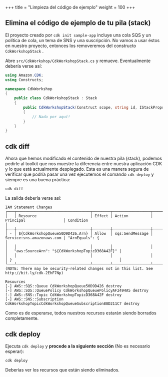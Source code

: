 +++
title = "Limpieza del código de ejemplo"
weight = 100
+++

## Elimina el código de ejemplo de tu pila (stack)

El proyecto creado por `cdk init sample-app` incluye una cola SQS y un política de cola, un tema de SNS y una suscripción. No vamos a usar éstos en nuestro proyecto, entonces los removeremos del constructo `CdkWorkshopStack` .

Abre `src/CdkWorkshop/CdkWorkshopStack.cs` y remueve. Eventualmente debería verse así:

```csharp
using Amazon.CDK;
using Constructs;

namespace CdkWorkshop
{
    public class CdkWorkshopStack : Stack
    {
        public CdkWorkshopStack(Construct scope, string id, IStackProps props = null) : base(scope, id, props)
        {
            // Nada por aquí!
        }
    }
}
```

## cdk diff

Ahora que hemos modificado el contenido de nuestra pila (stack), podemos pedirle al toolkit que nos muestre la diferencia entre nuestra aplicación CDK y lo que está actualmente desplegado. Esta es una manera segura de verificar que podría pasar una vez ejecutemos el comando `cdk deploy` y siempre es una buena práctica:

```
cdk diff
```

La salida debería verse así:

```
IAM Statement Changes
┌───┬─────────────────────────────────┬────────┬─────────────────┬───────────────────────────┬──────────────────────────────────────────────────┐
│   │ Resource                        │ Effect │ Action          │ Principal                 │ Condition                                        │
├───┼─────────────────────────────────┼────────┼─────────────────┼───────────────────────────┼──────────────────────────────────────────────────┤
│ - │ ${CdkWorkshopQueue50D9D426.Arn} │ Allow  │ sqs:SendMessage │ Service:sns.amazonaws.com │ "ArnEquals": {                                   │
│   │                                 │        │                 │                           │   "aws:SourceArn": "${CdkWorkshopTopicD368A42F}" │
│   │                                 │        │                 │                           │ }                                                │
└───┴─────────────────────────────────┴────────┴─────────────────┴───────────────────────────┴──────────────────────────────────────────────────┘
(NOTE: There may be security-related changes not in this list. See http://bit.ly/cdk-2EhF7Np)

Resources
[-] AWS::SQS::Queue CdkWorkshopQueue50D9D426 destroy
[-] AWS::SQS::QueuePolicy CdkWorkshopQueuePolicyAF2494A5 destroy
[-] AWS::SNS::Topic CdkWorkshopTopicD368A42F destroy
[-] AWS::SNS::Subscription CdkWorkshopTopicCdkWorkshopQueueSubscription88D211C7 destroy
```

Como es de esperarse, todos nuestros recursos estarán siendo borrados completamente.

## cdk deploy

Ejecuta `cdk deploy` y __procede a la siguiente sección__ (No es necesario esperar):

```
cdk deploy
```

Deberías ver los recursos que están siendo eliminados.
